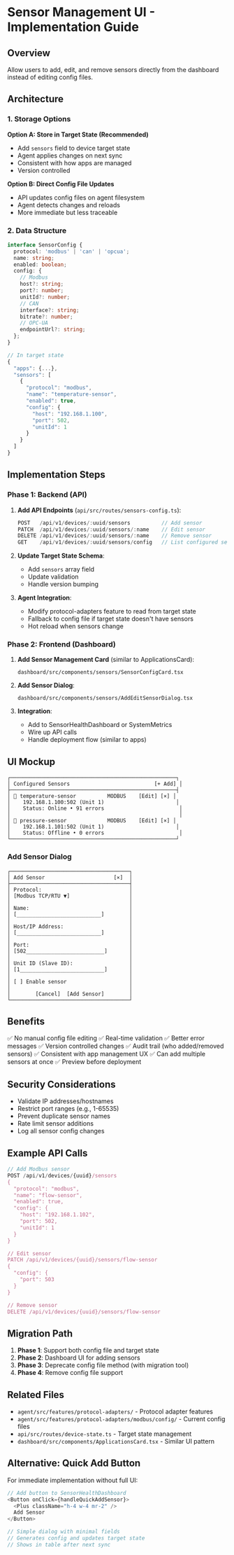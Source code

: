 # Sensor Management UI - Implementation Guide

## Overview

Allow users to add, edit, and remove sensors directly from the dashboard instead of editing config files.

## Architecture

### 1. Storage Options

**Option A: Store in Target State (Recommended)**
- Add `sensors` field to device target state
- Agent applies changes on next sync
- Consistent with how apps are managed
- Version controlled

**Option B: Direct Config File Updates**
- API updates config files on agent filesystem
- Agent detects changes and reloads
- More immediate but less traceable

### 2. Data Structure

```typescript
interface SensorConfig {
  protocol: 'modbus' | 'can' | 'opcua';
  name: string;
  enabled: boolean;
  config: {
    // Modbus
    host?: string;
    port?: number;
    unitId?: number;
    // CAN
    interface?: string;
    bitrate?: number;
    // OPC-UA
    endpointUrl?: string;
  };
}

// In target state
{
  "apps": {...},
  "sensors": [
    {
      "protocol": "modbus",
      "name": "temperature-sensor",
      "enabled": true,
      "config": {
        "host": "192.168.1.100",
        "port": 502,
        "unitId": 1
      }
    }
  ]
}
```

## Implementation Steps

### Phase 1: Backend (API)

1. **Add API Endpoints** (`api/src/routes/sensors-config.ts`):
   ```typescript
   POST   /api/v1/devices/:uuid/sensors          // Add sensor
   PATCH  /api/v1/devices/:uuid/sensors/:name    // Edit sensor
   DELETE /api/v1/devices/:uuid/sensors/:name    // Remove sensor
   GET    /api/v1/devices/:uuid/sensors/config   // List configured sensors
   ```

2. **Update Target State Schema**:
   - Add `sensors` array field
   - Update validation
   - Handle version bumping

3. **Agent Integration**:
   - Modify protocol-adapters feature to read from target state
   - Fallback to config file if target state doesn't have sensors
   - Hot reload when sensors change

### Phase 2: Frontend (Dashboard)

1. **Add Sensor Management Card** (similar to ApplicationsCard):
   ```
   dashboard/src/components/sensors/SensorConfigCard.tsx
   ```

2. **Add Sensor Dialog**:
   ```
   dashboard/src/components/sensors/AddEditSensorDialog.tsx
   ```

3. **Integration**:
   - Add to SensorHealthDashboard or SystemMetrics
   - Wire up API calls
   - Handle deployment flow (similar to apps)

## UI Mockup

```
┌─────────────────────────────────────────────────────┐
│ Configured Sensors                           [+ Add] │
├─────────────────────────────────────────────────────┤
│ 📡 temperature-sensor          MODBUS    [Edit] [×] │
│    192.168.1.100:502 (Unit 1)                       │
│    Status: Online • 91 errors                        │
│                                                      │
│ 📡 pressure-sensor             MODBUS    [Edit] [×] │
│    192.168.1.101:502 (Unit 1)                       │
│    Status: Offline • 0 errors                        │
└─────────────────────────────────────────────────────┘
```

### Add Sensor Dialog

```
┌──────────────────────────────────────┐
│ Add Sensor                      [×]  │
├──────────────────────────────────────┤
│ Protocol:                            │
│ [Modbus TCP/RTU ▼]                   │
│                                      │
│ Name:                                │
│ [___________________________]        │
│                                      │
│ Host/IP Address:                     │
│ [___________________________]        │
│                                      │
│ Port:                                │
│ [502_________________________]       │
│                                      │
│ Unit ID (Slave ID):                  │
│ [1___________________________]       │
│                                      │
│ [ ] Enable sensor                    │
│                                      │
│        [Cancel]  [Add Sensor]        │
└──────────────────────────────────────┘
```

## Benefits

✅ No manual config file editing
✅ Real-time validation
✅ Better error messages
✅ Version controlled changes
✅ Audit trail (who added/removed sensors)
✅ Consistent with app management UX
✅ Can add multiple sensors at once
✅ Preview before deployment

## Security Considerations

- Validate IP addresses/hostnames
- Restrict port ranges (e.g., 1-65535)
- Prevent duplicate sensor names
- Rate limit sensor additions
- Log all sensor config changes

## Example API Calls

```typescript
// Add Modbus sensor
POST /api/v1/devices/{uuid}/sensors
{
  "protocol": "modbus",
  "name": "flow-sensor",
  "enabled": true,
  "config": {
    "host": "192.168.1.102",
    "port": 502,
    "unitId": 1
  }
}

// Edit sensor
PATCH /api/v1/devices/{uuid}/sensors/flow-sensor
{
  "config": {
    "port": 503
  }
}

// Remove sensor
DELETE /api/v1/devices/{uuid}/sensors/flow-sensor
```

## Migration Path

1. **Phase 1**: Support both config file and target state
2. **Phase 2**: Dashboard UI for adding sensors
3. **Phase 3**: Deprecate config file method (with migration tool)
4. **Phase 4**: Remove config file support

## Related Files

- `agent/src/features/protocol-adapters/` - Protocol adapter features
- `agent/src/features/protocol-adapters/modbus/config/` - Current config files
- `api/src/routes/device-state.ts` - Target state management
- `dashboard/src/components/ApplicationsCard.tsx` - Similar UI pattern

## Alternative: Quick Add Button

For immediate implementation without full UI:

```typescript
// Add button to SensorHealthDashboard
<Button onClick={handleQuickAddSensor}>
  <Plus className="h-4 w-4 mr-2" />
  Add Sensor
</Button>

// Simple dialog with minimal fields
// Generates config and updates target state
// Shows in table after next sync
```
